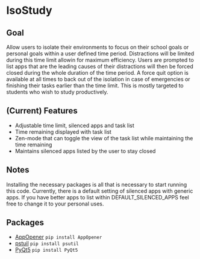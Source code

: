 # IsoStudy

## Goal

Allow users to isolate their environments to focus on their school goals or personal goals within a user defined time period. Distractions will be limited during this time limit allowin for maximum efficiency. Users are prompted to list apps that are the leading causes of their distractions will then be forced closed during the whole duration of the time period. A force quit option is available at all times to back out of the isolation in case of emergencies or finishing their tasks earlier than the time limit. This is mostly targeted to students who wish to study productively.

## (Current) Features
- Adjustable time limit, silenced apps and task list
- Time remaining displayed with task list
- Zen-mode that can toggle the view of the task list while maintaining the time remaining
- Maintains silenced apps listed by the user to stay closed

## Notes

Installing the necessary packages is all that is necessary to start running this code. Currently, there is a default setting of silenced apps with generic apps. If you have better apps to list within DEFAULT_SILENCED_APPS feel free to change it to your personal uses.  


## Packages
- [AppOpener](https://pypi.org/project/appopener/) ``` pip install AppOpener ```
- [pstuil](https://pypi.org/project/psutil/) ``` pip install psutil ```
- [PyQt5](https://pypi.org/project/PyQt5/) ``` pip install PyQt5 ```
